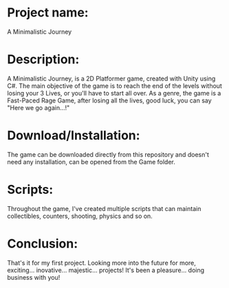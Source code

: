 # Project name:
A Minimalistic Journey

# Description:
A Minimalistic Journey, is a 2D Platformer game, created with Unity using C#.
The main objective of the game is to reach the end of the levels without losing your 3 Lives, or you'll have to start all over.
As a genre, the game is a Fast-Paced Rage Game, after losing all the lives, good luck, you can say "Here we go again...!"

# Download/Installation:
The game can be downloaded directly from this repository and doesn't need any installation, can be opened from the Game folder.

# Scripts:
Throughout the game, I've created multiple scripts that can maintain collectibles, counters, shooting, physics and so on.

# Conclusion:
That's it for my first project.
Looking more into the future for more, exciting... inovative... majestic... projects!
It's been a pleasure... doing business with you!




